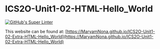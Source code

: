 # ICS2O-Unit1-02-HTML-Hello_World
[![GitHub's Super Linter](https://github.com/MaryamNona/ICS2O-Unit1-02-Extra-HTML-Hello_World/workflows/GitHub's%20Super%20Linter/badge.svg)](https://github.com/MaryamNona/ICS2O-Unit1-02-Extra-HTML-Hello_World/actions)

This website can be found at: [https://MaryamNona.github.io/ICS2O-Unit1-02-Extra-HTML-Hello_World](https://MaryamNona.github.io/ICS2O-Unit1-02-Extra-HTML-Hello_World)